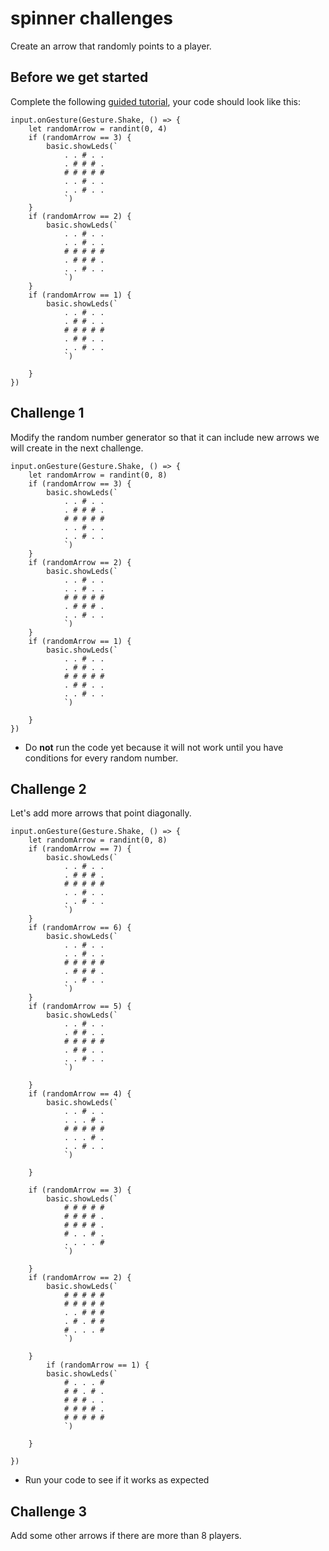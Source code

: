 # spinner challenges

Create an arrow that randomly points to a player.

## Before we get started

Complete the following [guided tutorial](/lessons/spinner/activity), your code should look like this:

```blocks
input.onGesture(Gesture.Shake, () => {
    let randomArrow = randint(0, 4)
    if (randomArrow == 3) {
        basic.showLeds(`
            . . # . .
            . # # # .
            # # # # #
            . . # . .
            . . # . .
            `)
    }
    if (randomArrow == 2) {
        basic.showLeds(`
            . . # . .
            . . # . .
            # # # # #
            . # # # .
            . . # . .
            `)
    }
    if (randomArrow == 1) {
        basic.showLeds(`
            . . # . .
            . # # . .
            # # # # #
            . # # . .
            . . # . .
            `)

    }
})
```

## Challenge 1

Modify the random number generator so that it can include new arrows we will create in the next challenge.

```blocks
input.onGesture(Gesture.Shake, () => {
    let randomArrow = randint(0, 8)
    if (randomArrow == 3) {
        basic.showLeds(`
            . . # . .
            . # # # .
            # # # # #
            . . # . .
            . . # . .
            `)
    }
    if (randomArrow == 2) {
        basic.showLeds(`
            . . # . .
            . . # . .
            # # # # #
            . # # # .
            . . # . .
            `)
    }
    if (randomArrow == 1) {
        basic.showLeds(`
            . . # . .
            . # # . .
            # # # # #
            . # # . .
            . . # . .
            `)

    }
})
```



* Do **not** run the code yet because it will not work until you have conditions for every random number.

## Challenge 2

Let's add more arrows that point diagonally.


```blocks
input.onGesture(Gesture.Shake, () => {
    let randomArrow = randint(0, 8)
    if (randomArrow == 7) {
        basic.showLeds(`
            . . # . .
            . # # # .
            # # # # #
            . . # . .
            . . # . .
            `)
    }
    if (randomArrow == 6) {
        basic.showLeds(`
            . . # . .
            . . # . .
            # # # # #
            . # # # .
            . . # . .
            `)
    }
    if (randomArrow == 5) {
        basic.showLeds(`
            . . # . .
            . # # . .
            # # # # #
            . # # . .
            . . # . .
            `)

    }
    if (randomArrow == 4) {
        basic.showLeds(`
            . . # . .
            . . . # .
            # # # # #
            . . . # .
            . . # . .
            `)

    }

    if (randomArrow == 3) {
        basic.showLeds(`
            # # # # #
            # # # # .
            # # # # .
            # . . # .
            . . . . #
            `)

    }
    if (randomArrow == 2) {
        basic.showLeds(`
            # # # # #
            # # # # #
            . . # # #
            . # . # #
            # . . . #
            `)

    }
        if (randomArrow == 1) {
        basic.showLeds(`
            # . . . #
            # # . # .
            # # # . .
            # # # # .
            # # # # #
            `)

    }

})

```


* Run your code to see if it works as expected

## Challenge 3

Add some other arrows if there are more than 8 players.

